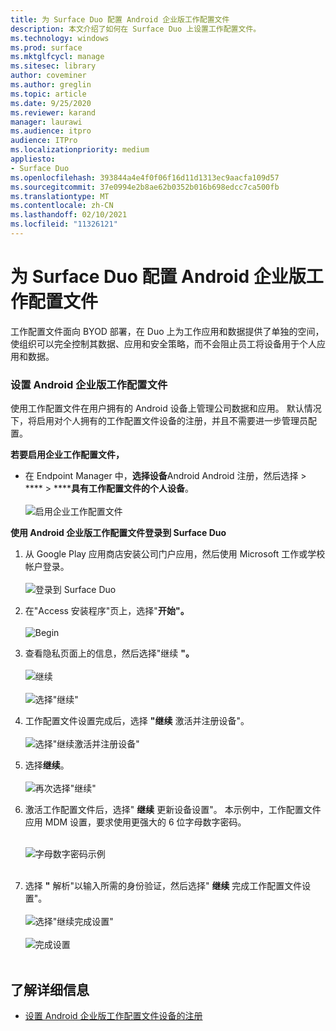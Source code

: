 ```yaml
---
title: 为 Surface Duo 配置 Android 企业版工作配置文件
description: 本文介绍了如何在 Surface Duo 上设置工作配置文件。
ms.technology: windows
ms.prod: surface
ms.mktglfcycl: manage
ms.sitesec: library
author: coveminer
ms.author: greglin
ms.topic: article
ms.date: 9/25/2020
ms.reviewer: karand
manager: laurawi
ms.audience: itpro
audience: ITPro
ms.localizationpriority: medium
appliesto:
- Surface Duo
ms.openlocfilehash: 393844a4e4f0f06f16d11d1313ec9aacfa109d57
ms.sourcegitcommit: 37e0994e2b8ae62b0352b016b698edcc7ca500fb
ms.translationtype: MT
ms.contentlocale: zh-CN
ms.lasthandoff: 02/10/2021
ms.locfileid: "11326121"
---
```

# 为 Surface Duo 配置 Android 企业版工作配置文件

工作配置文件面向 BYOD 部署，在 Duo 上为工作应用和数据提供了单独的空间，使组织可以完全控制其数据、应用和安全策略，而不会阻止员工将设备用于个人应用和数据。

###  <a name="set-up-android-enterprise-work-profile"></a>设置 Android 企业版工作配置文件

使用工作配置文件在用户拥有的 Android 设备上管理公司数据和应用。 默认情况下，将启用对个人拥有的工作配置文件设备的注册，并且不需要进一步管理员配置。  

**若要启用企业工作配置文件，**

- 在 Endpoint Manager 中，**选择设备**Android Android 注册，然后选择  >  ****  >  ******具有工作配置文件的个人设备**。
<br><br>
 ![启用企业工作配置文件](images/enroll-start.png)

 
**使用 Android 企业版工作配置文件登录到 Surface Duo**

1. 从 Google Play 应用商店安装公司门户应用，然后使用 Microsoft 工作或学校帐户登录。<br><br>
![登录到 Surface Duo](images/duo-wp-1.png)
 
2. 在"Access 安装程序"页上，选择"**开始"。**<br><br>
![Begin](images/duo-wp-2.png)

3. 查看隐私页面上的信息，然后选择"继续 **"。**<br><br>
 ![继续](images/duo-wp-3.png)
<br><br>
 ![选择"继续"](images/duo-wp-4.png)
 
4. 工作配置文件设置完成后，选择 **"继续** 激活并注册设备"。<br><br>
 ![选择"继续激活并注册设备"](images/duo-wp-5.png)

5. 选择**继续**。<br><br>
 ![再次选择"继续"](images/duo-wp-6.png)

6. 激活工作配置文件后，选择" **继续** 更新设备设置"。 本示例中，工作配置文件应用 MDM 设置，要求使用更强大的 6 位字母数字密码。 <br><br>

     ![字母数字密码示例](images/duo-wp-7.png)<br><br>
7. 选择 **"** 解析"以输入所需的身份验证，然后选择" **继续** 完成工作配置文件设置"。 <br><br>
     ![选择"继续完成设置"](images/duo-wp-8.png)<br><br>
     ![完成设置](images/duo-wp-9.png)<br><br>

##  <a name="learn-more"></a>了解详细信息

- [设置 Android 企业版工作配置文件设备的注册](https://docs.microsoft.com/mem/intune/enrollment/android-work-profile-enroll)

